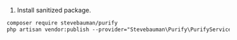 1. Install sanitized package.
```html
composer require stevebauman/purify
php artisan vendor:publish --provider="Stevebauman\Purify\PurifyServiceProvider"
```